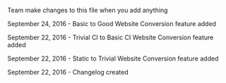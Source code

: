 Team make changes to this file when you add anything

September 24, 2016
    - Basic to Good Website Conversion feature added

September 22, 2016
    - Trivial CI to Basic CI Website Conversion feature added
    
September 22, 2016
    - Static to Trivial Website Conversion feature added

September 22, 2016
    - Changelog created
